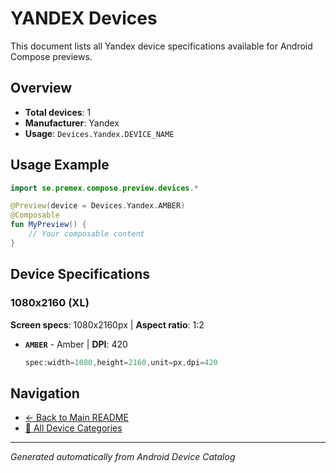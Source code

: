 # YANDEX Devices

This document lists all Yandex device specifications available for Android Compose previews.

## Overview

- **Total devices**: 1
- **Manufacturer**: Yandex
- **Usage**: `Devices.Yandex.DEVICE_NAME`

## Usage Example

```kotlin
import se.premex.compose.preview.devices.*

@Preview(device = Devices.Yandex.AMBER)
@Composable
fun MyPreview() {
    // Your composable content
}
```

## Device Specifications

### 1080x2160 (XL)

**Screen specs**: 1080x2160px | **Aspect ratio**: 1:2

- **`AMBER`** - Amber | **DPI**: 420
  ```kotlin
  spec:width=1080,height=2160,unit=px,dpi=420
  ```

## Navigation

- [← Back to Main README](../../README.md)
- [📱 All Device Categories](../README.md)

---
*Generated automatically from Android Device Catalog*
